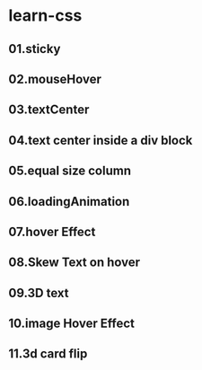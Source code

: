 # learn-css

## 01.sticky

## 02.mouseHover

## 03.textCenter

## 04.text center inside a div block

## 05.equal size column

## 06.loadingAnimation

## 07.hover Effect

## 08.Skew Text on hover

## 09.3D text

## 10.image Hover Effect

## 11.3d card flip
